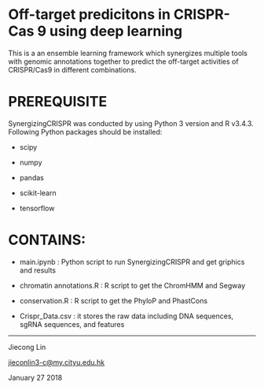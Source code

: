 # Off-target predicitons in CRISPR-Cas 9 using deep learning
This is a an ensemble learning framework which synergizes multiple tools with genomic annotations together to predict the off-target activities of CRISPR/Cas9 in different combinations. 

# PREREQUISITE
SynergizingCRISPR was conducted by using Python 3 version and R v3.4.3. 
Following Python packages should be installed:
<ul>
<li><p>scipy</p></li>
<li><p>numpy</p></li>
<li><p>pandas</p></li>
<li><p>scikit-learn</p></li>
<li><p>tensorflow</p></li>
</ul>


# CONTAINS:
<ul>
<li><p>main.ipynb : Python script to run SynergizingCRISPR and get griphics and results</p></li>
<li><p>chromatin annotations.R : R script to get the ChromHMM and Segway</p></li>
<li><p>conservation.R : R script to get the PhyloP and PhastCons</p></li>
<li><p>Crispr_Data.csv : it stores the raw data including DNA sequences, sgRNA sequences, and features</p></li>
</ul>

---------------------------------------
Jiecong Lin

jieconlin3-c@my.cityu.edu.hk

January 27 2018
